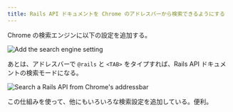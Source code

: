 ```yaml
---
title: Rails API ドキュメントを Chrome のアドレスバーから検索できるようにする
---
```


Chrome の検索エンジンに以下の設定を追加する。

![Add the search engine setting](https://github.com/hidakatsuya/hidakatsuya.github.io/assets/739339/3982bc2f-7634-4436-a95f-7fa73065e57f)

あとは、アドレスバーで `@rails` と `<TAB>` をタイプすれば、Rails API ドキュメントの検索モードになる。

![Search a Rails API from Chrome's addressbar](https://github.com/hidakatsuya/hidakatsuya.github.io/assets/739339/ec248e5a-4d4d-494f-9ada-05548577ce81)

この仕組みを使って、他にもいろいろな検索設定を追加している。便利。
